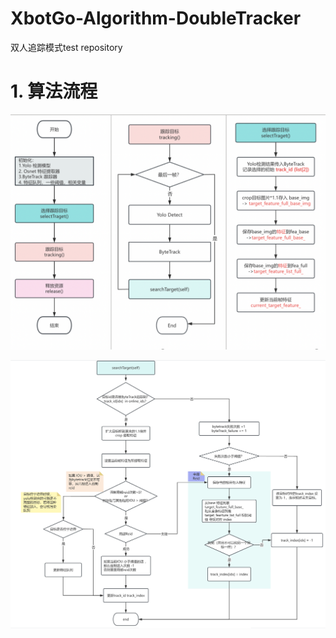 # XbotGo-Algorithm-DoubleTracker

双人追踪模式test repository

# 1. 算法流程

![1737104073604](image/README/1737104073604.png)

![1737104225780](image/README/1737104225780.png)
